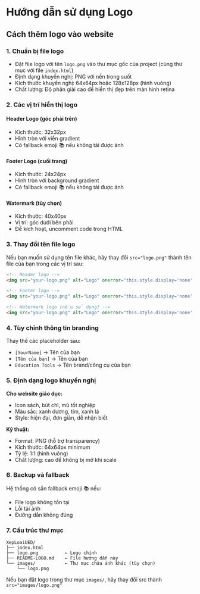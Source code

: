 # Hướng dẫn sử dụng Logo

## Cách thêm logo vào website

### 1. Chuẩn bị file logo
- Đặt file logo với tên `logo.png` vào thư mục gốc của project (cùng thư mục với file `index.html`)
- Định dạng khuyến nghị: PNG với nền trong suốt
- Kích thước khuyến nghị: 64x64px hoặc 128x128px (hình vuông)
- Chất lượng: Độ phân giải cao để hiển thị đẹp trên màn hình retina

### 2. Các vị trí hiển thị logo

#### Header Logo (góc phải trên)
- Kích thước: 32x32px
- Hình tròn với viền gradient
- Có fallback emoji 📚 nếu không tải được ảnh

#### Footer Logo (cuối trang)
- Kích thước: 24x24px
- Hình tròn với background gradient
- Có fallback emoji 📚 nếu không tải được ảnh

#### Watermark (tùy chọn)
- Kích thước: 40x40px
- Vị trí: góc dưới bên phải
- Để kích hoạt, uncomment code trong HTML

### 3. Thay đổi tên file logo

Nếu bạn muốn sử dụng tên file khác, hãy thay đổi `src="logo.png"` thành tên file của bạn trong các vị trí sau:

```html
<!-- Header logo -->
<img src="your-logo.png" alt="Logo" onerror="this.style.display='none'; this.nextElementSibling.style.display='flex';">

<!-- Footer logo -->
<img src="your-logo.png" alt="Logo" onerror="this.style.display='none'; this.nextElementSibling.style.display='flex';">

<!-- Watermark logo (nếu sử dụng) -->
<img src="your-logo.png" alt="Logo" onerror="this.style.display='none'; this.nextElementSibling.style.display='flex';">
```

### 4. Tùy chỉnh thông tin branding

Thay thế các placeholder sau:
- `[YourName]` → Tên của bạn
- `[Tên của bạn]` → Tên của bạn
- `Education Tools` → Tên brand/công cụ của bạn

### 5. Định dạng logo khuyến nghị

**Cho website giáo dục:**
- Icon sách, bút chì, mũ tốt nghiệp
- Màu sắc: xanh dương, tím, xanh lá
- Style: hiện đại, đơn giản, dễ nhận biết

**Kỹ thuật:**
- Format: PNG (hỗ trợ transparency)
- Kích thước: 64x64px minimum
- Tỷ lệ: 1:1 (hình vuông)
- Chất lượng: cao để không bị mờ khi scale

### 6. Backup và fallback

Hệ thống có sẵn fallback emoji 📚 nếu:
- File logo không tồn tại
- Lỗi tải ảnh
- Đường dẫn không đúng

### 7. Cấu trúc thư mục

```
XepLoaiUED/
├── index.html
├── logo.png          ← Logo chính
├── README-LOGO.md    ← File hướng dẫn này
└── images/           ← Thư mục chứa ảnh khác (tùy chọn)
    └── logo.png
```

Nếu bạn đặt logo trong thư mục `images/`, hãy thay đổi src thành `src="images/logo.png"`
